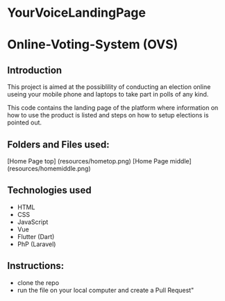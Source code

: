 # YourVoiceLandingPage

# Online-Voting-System (OVS)

## Introduction
This project is aimed at the possiblility of conducting an election online useing your mobile phone and laptops to take part in polls of any kind.

This code contains the landing page of the platform where information on how to use the product is listed and steps on how to setup elections is pointed out.


## Folders and Files used:

[Home Page top] (resources/hometop.png)
[Home Page middle] (resources/homemiddle.png)

## Technologies used
- HTML
- CSS
- JavaScript
- Vue
- Flutter (Dart)
- PhP (Laravel)


## Instructions:

- clone the repo 
- run the file on your local computer and create a Pull Request"




